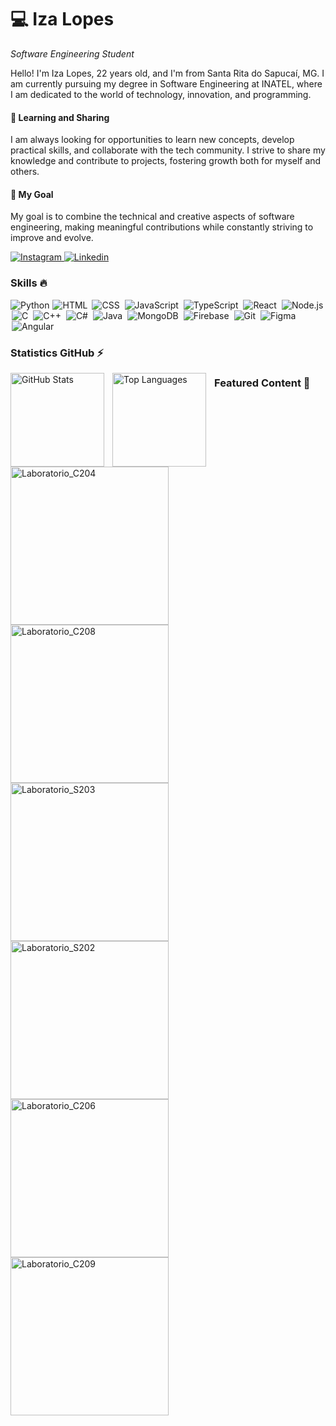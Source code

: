 <h1>💻 Iza Lopes</h1> 

*Software Engineering Student*

<p>Hello! I'm Iza Lopes, 22 years old, and I'm from Santa Rita do Sapucaí, MG. I am currently pursuing my degree in Software Engineering at INATEL, where I am dedicated to the world of technology, innovation, and programming.</p>

<h4>🌱 Learning and Sharing</h4> 
<p>I am always looking for opportunities to learn new concepts, develop practical skills, and collaborate with the tech community. I strive to share my knowledge and contribute to projects, fostering growth both for myself and others.
</p>

<h4>🎯 My Goal</h4> 
<p>My goal is to combine the technical and creative aspects of software engineering, making meaningful contributions while constantly striving to improve and evolve.</p>

<p>
  <a href="https://www.instagram.com/izallopes_/">
      <img alt="Instagram" title="Me siga no Instagram" src="https://img.shields.io/badge/Instagram-%23E4405F.svg?style=for-the-badge&logo=Instagram&logoColor=white""/>
  </a> 
  <a href="https://www.linkedin.com/in/iza-lopes/">
      <img alt="Linkedin" title="Se conecte comigo no Linkedin" src="https://img.shields.io/badge/linkedin-%230077B5.svg?style=for-the-badge&logo=linkedin&logoColor=white""/>
  </a>
</p>

<h3>Skills 🔥</h3>

<p align="left">
    <img alt="Python" title="Python" src="https://skillicons.dev/icons?i=python" />
    <img alt="HTML" title="HTML" style="padding: 0 1px;" src="https://skillicons.dev/icons?i=html" />
    <img alt="CSS" title="CSS" style="padding: 0 2px;" src="https://skillicons.dev/icons?i=css" />
    <img alt="JavaScript" title="JavaScript" style="padding: 0 2px;" src="https://skillicons.dev/icons?i=javascript" />
    <img alt="TypeScript" title="TypeScript" style="padding: 0 2px;" src="https://skillicons.dev/icons?i=typescript" />
    <img alt="React" title="React" style="padding: 0 2px;" src="https://skillicons.dev/icons?i=react" />
    <img alt="Node.js" title="Node.js" style="padding: 0 2px;" src="https://skillicons.dev/icons?i=nodejs" />
    <img alt="C" title="C" style="padding: 0 2px;" src="https://skillicons.dev/icons?i=c" />
    <img alt="C++" title="C++" style="padding: 0 2px;" src="https://skillicons.dev/icons?i=cpp" />
    <img alt="C#" title="C#" style="padding: 0 2px;" src="https://skillicons.dev/icons?i=cs" />
    <img alt="Java" title="Java" style="padding: 0 2px;" src="https://skillicons.dev/icons?i=java" />
    <img alt="MongoDB" title="MongoDB" style="padding: 0 2px;" src="https://skillicons.dev/icons?i=mongo" />
    <img alt="Firebase" title="Firebase" style="padding: 0 2px;" src="https://skillicons.dev/icons?i=firebase" />
    <img alt="Git" title="Git" style="padding: 0 2px;" src="https://skillicons.dev/icons?i=git" />
    <img alt="Figma" title="Figma" style="padding: 0 2px;" src="https://skillicons.dev/icons?i=figma" />
    <img alt="Angular" title="Angular" style="padding: 0 2px;" src="https://skillicons.dev/icons?i=angular" />
</p>

<h3>Statistics GitHub ⚡</h3>

<p>
  <img align="left" alt="GitHub Stats" height="150" style="padding-right: 10px;" src="https://github-readme-stats.vercel.app/api?username=Izalp&show_icons=true&theme=midnight-purple" alt="GitHub Statistics" />
  <img align="left" alt="Top Languages" height="150" style="padding-right: 10px;" src="https://github-readme-stats.vercel.app/api/top-langs/?username=Izalp&hide_progress=true&theme=midnight-purple" alt="Top Languages" />
</p>

<h3>Featured Content 🌟</h3>

<p>
  <a href="https://github.com/Izalp/Laboratorio_C204">
    <img align="left" src="https://github-readme-stats.vercel.app/api/pin/?username=Izalp&repo=Laboratorio_C204&cache_seconds=86400&theme=midnight-purple" alt="Laboratorio_C204" 
      style="width: 253px;"/>
  </a>
  <a href="https://github.com/Izalp/Laboratorio_C208">
    <img src="https://github-readme-stats.vercel.app/api/pin/?username=Izalp&repo=Laboratorio_C208&cache_seconds=86400&theme=midnight-purple" alt="Laboratorio_C208" 
      style="width: 253px;"/>
  </a>
  <a href="https://github.com/Izalp/Laboratorio_S203">
    <img align="left" src="https://github-readme-stats.vercel.app/api/pin/?username=Izalp&repo=Laboratorio_S203&cache_seconds=86400&theme=midnight-purple" alt="Laboratorio_S203" 
      style="width: 253px;"/>
  </a>
  <a href="https://github.com/Izalp/Laboratorio_S202">
    <img src="https://github-readme-stats.vercel.app/api/pin/?username=Izalp&repo=Laboratorio_S202&cache_seconds=86400&theme=midnight-purple" alt="Laboratorio_S202" 
      style="width: 253px;"/>
  </a>
  <a href="https://github.com/Izalp/Laboratorio_C206">
    <img align="left" src="https://github-readme-stats.vercel.app/api/pin/?username=Izalp&repo=Laboratorio_C206&cache_seconds=86400&theme=midnight-purple" alt="Laboratorio_C206" 
      style="width: 253px;"/>
  </a>
  <a href="https://github.com/Izalp/Laboratorio_C209">
    <img align="left" src="https://github-readme-stats.vercel.app/api/pin/?username=Izalp&repo=Laboratorio_C209&cache_seconds=86400&theme=midnight-purple" alt="Laboratorio_C209" 
      style="width: 253px;"/>
  </a>
</p> 
